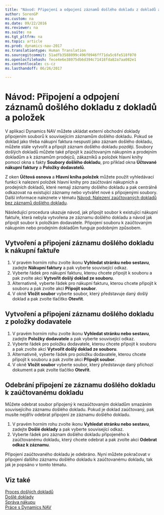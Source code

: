 ```yaml
---
title: "Návod: Připojení a odpojení záznamů došlého dokladu z dokladů a položek"
author: SorenGP
ms.custom: na
ms.date: 09/22/2016
ms.reviewer: na
ms.suite: na
ms.tgt_pltfrm: na
ms.topic: article
ms.prod: dynamics-nav-2017
ms.translationtype: Human Translation
ms.sourcegitcommit: 51adfb3588099c496f0946ff71da5c6fe518f070
ms.openlocfilehash: fece4e6e38075db6d394c71418fda82a7aa082e1
ms.contentlocale: cs-cz
ms.lasthandoff: 06/26/2017

---
```


# <a name="how-to-connect-and-disconnect-incoming-document-records-from-documents-and-entries"></a>Návod: Připojení a odpojení záznamů došlého dokladu z dokladů a položek
V aplikaci Dynamics NAV můžete ukládat externí obchodní doklady připojením souborů k souvisejícím záznamům došlého dokladu. Pokud se doklad jako třeba nákupní faktura nespustí jako záznam došlého dokladu, můžete stále vytvořit a připojit záznam došlého dokladu později. Soubory došlých dokladů můžete také připojit k zaúčtovaným nákupním a prodejním dokladům a k záznamům prodejců, zákazníků a položek hlavní knihy pomocí okna s fakty **Soubory došlého dokladu**, pro příklad okna **Účtované nákupní faktury** a **Položky dodavatelů**.

Z oken **Účtová osnova** a **Hlavní kniha položek** můžete použít vyhledávací funkci k nalezení položek hlavní knihy pro zaúčtování nákupních a prodejních dokladů, které nemají záznamy došlého dokladu a pak centrálně odkazovat na existující záznamy nebo vytvářet nové s připojenými soubory. Další informace naleznete v tématu [Návod: Nalezení zaúčtovaných dokladů bez záznamů došlého dokladu](across-how-find-posted-documents-without-income-document-records.md).

Následující procedura ukazuje návod, jak připojit soubor k existující nákupní faktuře, která nebyla vytvořena ze záznamu došlého dokladu a návod jak připojit soubor k položkám dodavatele. Připojení souboru k zaúčtovaným nákupním nebo prodejním dokladům funguje podobným způsobem.

## <a name="to-create-and-connect-an-incoming-document-record-from-a-purchase-invoice"></a>Vytvoření a připojení záznamu došlého dokladu k nákupní faktuře
1. V pravém horním rohu zvolte ikonu **Vyhledat stránku nebo sestavu**, zadejte **Nákupní faktury** a pak vyberte související odkaz.
2. Vyberte řádek pro nákupní fakturu, kterou chcete připojit k souboru a pak zvolte akci **Vytvořit došlý doklad ze souboru**.
3. Alternativně, vyberte řádek pro nákupní fakturu, kterou chcete připojit k souboru a pak zvolte akci **Připojit soubor**.
4. V okně **Vložit soubor** vyberte soubor, který představuje daný došlý doklad a pak zvolte tlačítko **Otevřít**.

## <a name="to-create-and-connect-an-incoming-document-record-from-a-vendor-ledger-entry"></a>Vytvoření a připojení záznamu došlého dokladu z položky dodavatele
1. V pravém horním rohu zvolte ikonu **Vyhledat stránku nebo sestavu**, zadejte **Položky dodavatele** a pak vyberte související odkaz.
2. Vyberte řádek pro položku dodavatele, kterou chcete připojit k souboru a pak zvolte akci **Vytvořit došlý doklad ze souboru**.
3. Alternativně, vyberte řádek pro položku dodavatele, kterou chcete připojit k souboru a pak zvolte akci **Připojit soubor**.
4. V okně **Vložit soubor** vyberte soubor, který představuje daný příchozí dokument a pak zvolte tlačítko **Otevřít**.

## <a name="to-remove-a-connection-from-an-incoming-document-record-to-a-posted-document"></a>Odebrání připojení ze záznamu došlého dokladu k zaúčtovanému dokladu
Můžete odebrat soubor připojený k nezaúčtovaným dokladům smazáním souvisejícího záznamu došlého dokladu. Pokud je doklad zaúčtovaný, pak musíte nejdřív odebrat připojení ze záznamu došlého dokladu.

1. V pravém horním rohu zvolte ikonu **Vyhledat stránku nebo sestavu**, zadejte **Došlé doklady** a pak vyberte související odkaz.
2. Vyberte řádek pro záznam došlého dokladu připojeného k zaúčtovanému dokladu, který chcete odebrat a pak zvolte akci **Odebrat odkaz k záznamu**.

Připojení zaúčtovaného dokladu je odebráno. Nyní můžete pokračovat v připojení dalšího záznamu došlého dokladu k zaúčtovanému dokladu, tak jak je popsáno v tomto tématu.

## <a name="see-also"></a>Viz také  
[Proces došlých dokladů](across-process-income-documents.md)  
[Došlé doklady](across-income-documents.md)  
[Správa nákupu](purchasing-manage-purchasing.md)  
[Práce s Dynamics NAV](ui-work-product.md)

